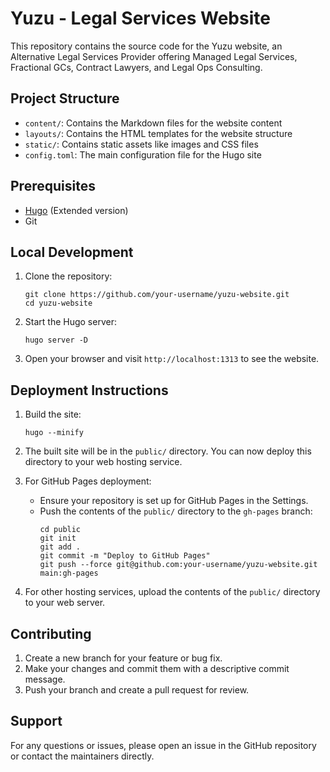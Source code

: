 # Yuzu - Legal Services Website

This repository contains the source code for the Yuzu website, an Alternative Legal Services Provider offering Managed Legal Services, Fractional GCs, Contract Lawyers, and Legal Ops Consulting.

## Project Structure

- `content/`: Contains the Markdown files for the website content
- `layouts/`: Contains the HTML templates for the website structure
- `static/`: Contains static assets like images and CSS files
- `config.toml`: The main configuration file for the Hugo site

## Prerequisites

- [Hugo](https://gohugo.io/) (Extended version)
- Git

## Local Development

1. Clone the repository:
   ```
   git clone https://github.com/your-username/yuzu-website.git
   cd yuzu-website
   ```

2. Start the Hugo server:
   ```
   hugo server -D
   ```

3. Open your browser and visit `http://localhost:1313` to see the website.

## Deployment Instructions

1. Build the site:
   ```
   hugo --minify
   ```

2. The built site will be in the `public/` directory. You can now deploy this directory to your web hosting service.

3. For GitHub Pages deployment:
   - Ensure your repository is set up for GitHub Pages in the Settings.
   - Push the contents of the `public/` directory to the `gh-pages` branch:
     ```
     cd public
     git init
     git add .
     git commit -m "Deploy to GitHub Pages"
     git push --force git@github.com:your-username/yuzu-website.git main:gh-pages
     ```

4. For other hosting services, upload the contents of the `public/` directory to your web server.

## Contributing

1. Create a new branch for your feature or bug fix.
2. Make your changes and commit them with a descriptive commit message.
3. Push your branch and create a pull request for review.

## Support

For any questions or issues, please open an issue in the GitHub repository or contact the maintainers directly.
